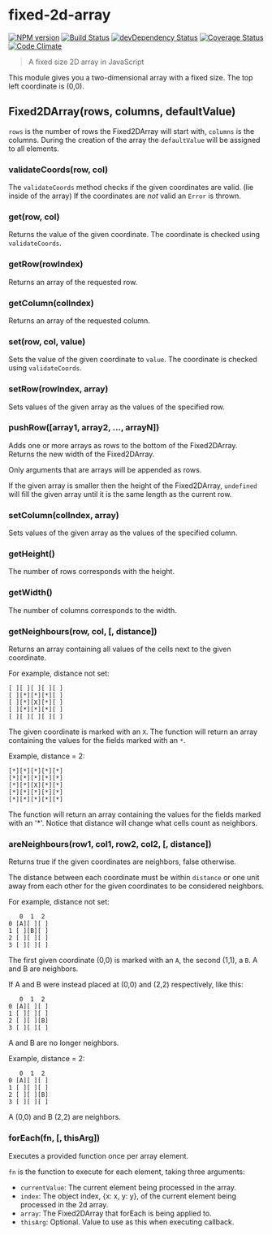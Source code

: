 # fixed-2d-array
[![NPM version](https://badge.fury.io/js/fixed-2d-array.svg)](http://badge.fury.io/js/fixed-2d-array)
[![Build Status](https://travis-ci.org/tillarnold/fixed-2d-array.svg?branch=master)](https://travis-ci.org/tillarnold/fixed-2d-array)
[![devDependency Status](https://david-dm.org/tillarnold/fixed-2d-array/dev-status.svg)](https://david-dm.org/tillarnold/fixed-2d-array#info=devDependencies)
[![Coverage Status](https://coveralls.io/repos/tillarnold/fixed-2d-array/badge.svg?branch=master)](https://coveralls.io/r/tillarnold/fixed-2d-array?branch=master)
[![Code Climate](https://codeclimate.com/github/tillarnold/fixed-2d-array/badges/gpa.svg)](https://codeclimate.com/github/tillarnold/fixed-2d-array)


> A fixed size 2D array in JavaScript

This module gives you a two-dimensional array with a fixed size. The top left coordinate is (0,0).

## Fixed2DArray(rows, columns, defaultValue)
`rows` is the number of rows the Fixed2DArray will start with, `columns` is the columns.
During the creation of the array the `defaultValue` will be assigned to all elements.

### validateCoords(row, col)
The `validateCoords` method checks if the given coordinates are valid. (lie inside of the array)
If the coordinates are *not* valid an `Error` is thrown.

### get(row, col)
Returns the value of the given coordinate. The coordinate is checked using `validateCoords`.

### getRow(rowIndex)
Returns an array of the requested row.

### getColumn(colIndex)
Returns an array of the requested column.

### set(row, col, value)
Sets the value of the given coordinate to `value`. The coordinate is checked using `validateCoords`.

### setRow(rowIndex, array)
Sets values of the given array as the values of the specified row.

### pushRow([array1, array2, ..., arrayN])
Adds one or more arrays as rows to the bottom of the Fixed2DArray.
Returns the new width of the Fixed2DArray.

Only arguments that are arrays will be appended as rows.

If the given array is smaller then the height of the Fixed2DArray, `undefined` will fill
the given array until it is the same length as the current row.

### setColumn(colIndex, array)
Sets values of the given array as the values of the specified column.

### getHeight()
The number of rows corresponds with the height.

### getWidth()
The number of columns corresponds to the width.

### getNeighbours(row, col, [, distance])
Returns an array containing all values of the cells next to the given coordinate.

For example, distance not set:
```
[ ][ ][ ][ ][ ]
[ ][*][*][*][ ]
[ ][*][X][*][ ]
[ ][*][*][*][ ]
[ ][ ][ ][ ][ ]
```

The given coordinate is marked with an `X`. The function will return an array containing the values for the fields marked with an `*`.

Example, distance = 2:
```
[*][*][*][*][*]
[*][*][*][*][*]
[*][*][X][*][*]
[*][*][*][*][*]
[*][*][*][*][*]
```

The function will return an array containing the values for the fields marked with an '*'. Notice that distance will change what cells count as neighbors.

### areNeighbours(row1, col1, row2, col2, [, distance])
Returns true if the given coordinates are neighbors, false otherwise.

The distance between each coordinate must be within `distance` or one unit away from each other for the
given coordinates to be considered neighbors.

For example, distance not set:

```
   0  1  2 
0 [A][ ][ ]
1 [ ][B][ ]
2 [ ][ ][ ]
3 [ ][ ][ ]
```

The first given coordinate (0,0) is marked with an `A`, the second (1,1), a `B`.
A and B are neighbors.

If A and B were instead placed at (0,0) and (2,2) respectively, like this:

```
   0  1  2 
0 [A][ ][ ]
1 [ ][ ][ ]
2 [ ][ ][B]
3 [ ][ ][ ]
```

A and B are no longer neighbors.

Example, distance = 2:

```
   0  1  2 
0 [A][ ][ ]
1 [ ][ ][ ]
2 [ ][ ][B]
3 [ ][ ][ ]
```

A (0,0) and B (2,2) are neighbors.

### forEach(fn, [, thisArg])
Executes a provided function once per array element.

`fn` is the function to execute for each element, taking three arguments: 
  * `currentValue`: The current element being processed in the array.
  * `index`: The object index, {x: x, y: y}, of the current element being processed in the 2d array.
  * `array`: The Fixed2DArray that forEach is being applied to. 
  * `thisArg`: Optional. Value to use as this when executing callback.